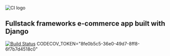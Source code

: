 ![CI logo](https://codeinstitute.s3.amazonaws.com/fullstack/ci_logo_small.png)

## Fullstack frameworks e-commerce app built with Django
[![Build Status](https://travis-ci.com/jdquerales/boutique_ado_v1.svg?branch=master)](https://travis-ci.com/jdquerales/boutique_ado_v1)
CODECOV_TOKEN="8fe0b5c5-36e0-49d7-8ff8-6f7b7d4518c0"